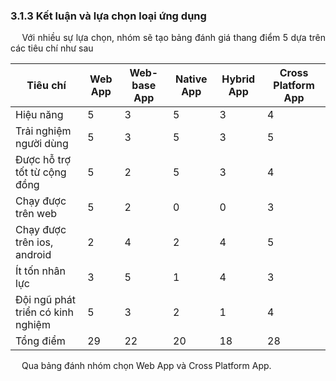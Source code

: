 ### 3.1.3 **Kết luận và lựa chọn loại ứng dụng**

<p style='text-align: justify;'>
&emsp;
Với nhiều sự lựa chọn, nhóm sẽ tạo bảng đánh giá thang điểm 5 dựa trên các tiêu chí như sau
</p>

| Tiêu chí                          | Web App | Web-base App | Native App | Hybrid App | Cross Platform App |
| --------------------------------- | ------- | ------------ | ---------- | ---------- | ------------------ |
| Hiệu năng                         | 5       | 3            | 5          | 3          | 4                  |
| Trải nghiệm người dùng            | 5       | 3            | 5          | 3          | 5                  |
| Được hỗ trợ tốt từ cộng đồng      | 5       | 2            | 5          | 3          | 4                  |
| Chạy được trên web                | 5       | 2            | 0          | 0          | 3                  |
| Chạy được trên ios, android       | 2       | 4            | 2          | 4          | 5                  |
| Ít tốn nhân lực                   | 3       | 5            | 1          | 4          | 3                  |
| Đội ngũ phát triển có kinh nghiệm | 5       | 3            | 2          | 1          | 4                  |
| Tổng điểm                         | 29      | 22           | 20         | 18         | 28                 |

<p style='text-align: justify;'>
&emsp;
Qua bảng đánh nhóm chọn Web App và Cross Platform App.
</p>

<div style="page-break-after: always;"></div>
